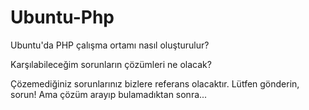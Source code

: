 # Ubuntu-Php
Ubuntu'da PHP çalışma ortamı nasıl oluşturulur?

Karşılabileceğim sorunların çözümleri ne olacak?

Çözemediğiniz sorunlarınız bizlere referans olacaktır. Lütfen gönderin, sorun! Ama çözüm arayıp bulamadıktan sonra...
